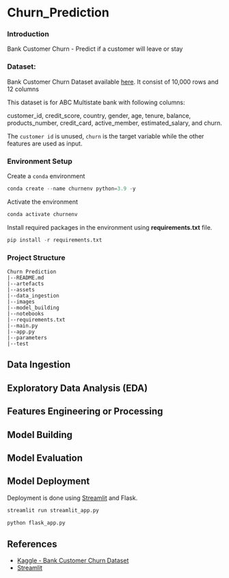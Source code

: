 # Churn_Prediction

### Introduction

Bank Customer Churn - Predict if a customer will leave or stay


### Dataset: 

Bank Customer Churn Dataset available [here](https://www.kaggle.com/datasets/gauravtopre/bank-customer-churn-dataset). It consist of 10,000 rows and 12 columns

This dataset is for ABC Multistate bank with following columns:

customer_id, credit_score, country, gender, age, tenure, balance, products_number, credit_card, active_member, estimated_salary, and churn.

The `customer id` is unused, `churn` is the target variable while the other features are used as input. 

### Environment Setup

Create a `conda` environment

```python
conda create --name churnenv python=3.9 -y
```

Activate the environment

```python
conda activate churnenv
```

Install required packages in the environment using **requirements.txt** file.

```python
pip install -r requirements.txt
```
### Project Structure
```
Churn Prediction
|--README.md
|--artefacts
|--assets
|--data_ingestion
|--images
|--model_building
|--notebooks
|--requirements.txt
|--main.py
|--app.py
|--parameters
|--test
```

## Data Ingestion

## Exploratory Data Analysis (EDA)

## Features Engineering or Processing

## Model Building

## Model Evaluation

## Model Deployment

Deployment is done using [Streamlit](https://streamlit.io/) and Flask.

```python
streamlit run streamlit_app.py
```

```python
python flask_app.py
```

## References

- [Kaggle - Bank Customer Churn Dataset](https://www.kaggle.com/datasets/gauravtopre/bank-customer-churn-dataset)
- [Streamlit](https://streamlit.io/)
